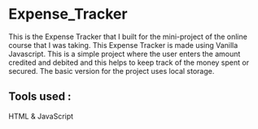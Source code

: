 # Expense_Tracker
This is the Expense Tracker that I built for the mini-project of the online course that I was taking.
This Expense Tracker is made using Vanilla Javascript.
This is a simple project where the user enters the amount credited and debited and this helps to keep track of the money spent or secured.
The basic version for the project uses local storage.
## Tools used : 
HTML & JavaScript
